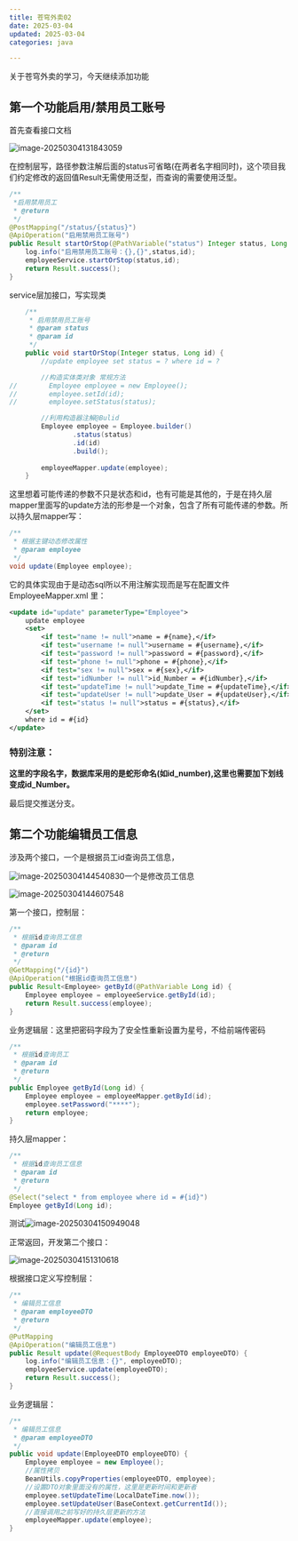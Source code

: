 ```yaml
---
title: 苍穹外卖02
date: 2025-03-04
updated: 2025-03-04
categories: java

---
```


关于苍穹外卖的学习，今天继续添加功能

## 第一个功能启用/禁用员工账号

首先查看接口文档

![image-20250304131843059](苍穹外卖02/image-20250304131843059.png)

在控制层写，路径参数注解后面的status可省略(在两者名字相同时)，这个项目我们约定修改的返回值Result无需使用泛型，而查询的需要使用泛型。

```java
/**
 *启用禁用员工
 * @return
 */
@PostMapping("/status/{status}")
@ApiOperation("启用禁用员工账号")
public Result startOrStop(@PathVariable("status") Integer status, Long id) {
    log.info("启用禁用员工账号：{},{}",status,id);
    employeeService.startOrStop(status,id);
    return Result.success();
}
```

service层加接口，写实现类

```java
    /**
     * 启用禁用员工账号
     * @param status
     * @param id
     */
    public void startOrStop(Integer status, Long id) {
        //update employee set status = ? where id = ?

        //构造实体类对象 常规方法
//        Employee employee = new Employee();
//        employee.setId(id);
//        employee.setStatus(status);

        //利用构造器注解@Bulid
        Employee employee = Employee.builder()
                .status(status)
                .id(id)
                .build();
        
        employeeMapper.update(employee);
    }
```

这里想着可能传递的参数不只是状态和id，也有可能是其他的，于是在持久层mapper里面写的update方法的形参是一个对象，包含了所有可能传递的参数。所以持久层mapper写：

```java
/**
 * 根据主键动态修改属性
 * @param employee
 */
void update(Employee employee);
```

它的具体实现由于是动态sql所以不用注解实现而是写在配置文件 EmployeeMapper.xml 里：

```xml
<update id="update" parameterType="Employee">
    update employee
    <set>
        <if test="name != null">name = #{name},</if>
        <if test="username != null">username = #{username},</if>
        <if test="password != null">password = #{password},</if>
        <if test="phone != null">phone = #{phone},</if>
        <if test="sex != null">sex = #{sex},</if>
        <if test="idNumber != null">id_Number = #{idNumber},</if>
        <if test="updateTime != null">update_Time = #{updateTime},</if>
        <if test="updateUser != null">update_User = #{updateUser},</if>
        <if test="status != null">status = #{status},</if>
    </set>
    where id = #{id}
</update>
```

### 特别注意：

**这里的字段名字，数据库采用的是蛇形命名(如id_number),这里也需要加下划线变成id_Number。**

最后提交推送分支。

## 第二个功能编辑员工信息

涉及两个接口，一个是根据员工id查询员工信息，

![image-20250304144540830](苍穹外卖02/image-20250304144540830.png)一个是修改员工信息

![image-20250304144607548](苍穹外卖02/image-20250304144607548.png)

第一个接口，控制层：

```java
/**
 * 根据id查询员工信息
 * @param id
 * @return
 */
@GetMapping("/{id}")
@ApiOperation("根据id查询员工信息")
public Result<Employee> getById(@PathVariable Long id) {
    Employee employee = employeeService.getById(id);
    return Result.success(employee);
}
```

业务逻辑层：这里把密码字段为了安全性重新设置为星号，不给前端传密码

```java
/**
 * 根据id查询员工
 * @param id
 * @return
 */
public Employee getById(Long id) {
    Employee employee = employeeMapper.getById(id);
    employee.setPassword("****");
    return employee;
}
```

持久层mapper：

```java
/**
 * 根据id查询员工信息
 * @param id
 * @return
 */
@Select("select * from employee where id = #{id}")
Employee getById(Long id);
```

测试![image-20250304150949048](苍穹外卖02/image-20250304150949048.png)

正常返回，开发第二个接口：

![image-20250304151310618](苍穹外卖02/image-20250304151310618.png)

根据接口定义写控制层：

```java
/**
 * 编辑员工信息
 * @param employeeDTO
 * @return
 */
@PutMapping
@ApiOperation("编辑员工信息")
public Result update(@RequestBody EmployeeDTO employeeDTO) {
    log.info("编辑员工信息：{}", employeeDTO);
    employeeService.update(employeeDTO);
    return Result.success();
}
```

业务逻辑层：

```java
/**
 * 编辑员工信息
 * @param employeeDTO
 */
public void update(EmployeeDTO employeeDTO) {
    Employee employee = new Employee();
    //属性拷贝
    BeanUtils.copyProperties(employeeDTO, employee);
    //设置DTO对象里面没有的属性，这里是更新时间和更新者
    employee.setUpdateTime(LocalDateTime.now());
    employee.setUpdateUser(BaseContext.getCurrentId());
    //直接调用之前写好的持久层更新的方法
    employeeMapper.update(employee);
}
```